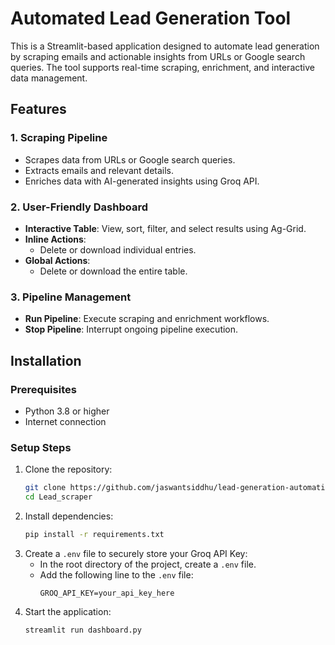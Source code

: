 # Automated Lead Generation Tool

This is a Streamlit-based application designed to automate lead generation by scraping emails and actionable insights from URLs or Google search queries. The tool supports real-time scraping, enrichment, and interactive data management.

## Features

### 1. Scraping Pipeline

- Scrapes data from URLs or Google search queries.
- Extracts emails and relevant details.
- Enriches data with AI-generated insights using Groq API.

### 2. User-Friendly Dashboard

- **Interactive Table**: View, sort, filter, and select results using Ag-Grid.
- **Inline Actions**:
  - Delete or download individual entries.
- **Global Actions**:
  - Delete or download the entire table.

### 3. Pipeline Management

- **Run Pipeline**: Execute scraping and enrichment workflows.
- **Stop Pipeline**: Interrupt ongoing pipeline execution.

## Installation

### Prerequisites

- Python 3.8 or higher
- Internet connection

### Setup Steps

1. Clone the repository:
   ```bash
   git clone https://github.com/jaswantsiddhu/lead-generation-automation.git
   cd Lead_scraper
   ```
2. Install dependencies:
   ```bash
   pip install -r requirements.txt
   ```
3. Create a `.env` file to securely store your Groq API Key:
   - In the root directory of the project, create a `.env` file.
   - Add the following line to the `.env` file:
     ```
     GROQ_API_KEY=your_api_key_here
     ```
4. Start the application:
   ```bash
   streamlit run dashboard.py
   ```




